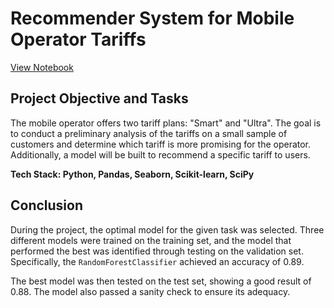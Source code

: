 # Recommender System for Mobile Operator Tariffs

[View Notebook](https://nbviewer.org/github/ootho/data_science/blob/main/yp_mobile_recomender/mobile_recomender.ipynb)

## Project Objective and Tasks

The mobile operator offers two tariff plans: "Smart" and "Ultra". The goal is to conduct a preliminary analysis of the tariffs on a small sample of customers and determine which tariff is more promising for the operator. Additionally, a model will be built to recommend a specific tariff to users.

**Tech Stack: Python, Pandas, Seaborn, Scikit-learn, SciPy**

## Conclusion

During the project, the optimal model for the given task was selected. Three different models were trained on the training set, and the model that performed the best was identified through testing on the validation set. Specifically, the `RandomForestClassifier` achieved an accuracy of 0.89.

The best model was then tested on the test set, showing a good result of 0.88. The model also passed a sanity check to ensure its adequacy.